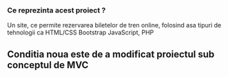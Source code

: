 ### Ce reprezinta acest proiect ? ###

Un site, ce permite rezervarea biletelor de tren online, folosind asa tipuri de tehnologii ca HTML/CSS Bootstrap JavaScript, PHP

## Conditia noua este de a modificat proiectul sub conceptul de MVC ##